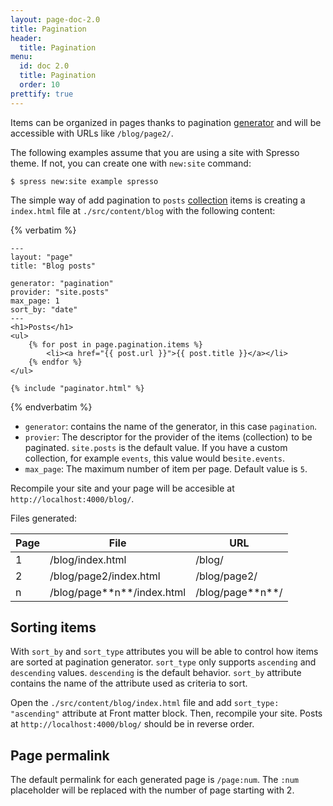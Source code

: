 ```yaml
---
layout: page-doc-2.0
title: Pagination
header:
  title: Pagination
menu:
  id: doc 2.0
  title: Pagination
  order: 10
prettify: true
---
```

Items can be organized in pages thanks to pagination [generator](/docs/2.0/developers/generators)
and will be accessible with URLs like `/blog/page2/`.

The following examples assume that you are using a site with Spresso theme. If not, you
can create one with `new:site` command:

```
$ spress new:site example spresso
```

The simple way of add pagination to `posts` [collection](/docs/2.0/collections) items is creating a
`index.html` file at `./src/content/blog` with the following content:

{% verbatim %}
```
---
layout: "page"
title: "Blog posts"

generator: "pagination"
provider: "site.posts"
max_page: 1
sort_by: "date"
---
<h1>Posts</h1>
<ul>
    {% for post in page.pagination.items %}
        <li><a href="{{ post.url }}">{{ post.title }}</a></li>
    {% endfor %}
</ul>

{% include "paginator.html" %}
```
{% endverbatim %}

* `generator`: contains the name of the generator, in this case `pagination`.
* `provier`: The descriptor for the provider of the items (collection) to be paginated.
`site.posts` is the default value. If you have a custom collection, for example `events`, this value
would be`site.events`.
* `max_page`: The maximum number of item per page. Default value is `5`.

Recompile your site and your page will be accesible at `http://localhost:4000/blog/`.

Files generated:

<table class="table">
    <thead>
        <tr>
            <th class="col-sm-2">Page</th>
            <th>File</th>
            <th>URL</th>
        </tr>
    </thead>
    <tbody>
        <tr>
            <td>1</td>
            <td>/blog/index.html</td>
            <td>/blog/</td>
        </tr>
        <tr>
            <td>2</td>
            <td>/blog/page2/index.html</td>
            <td>/blog/page2/</td>
        </tr>
        <tr>
            <td>n</td>
            <td markdown="1">/blog/page**n**/index.html</td>
            <td markdown="1">/blog/page**n**/</td>
        </tr>
    </tbody>
</table>

## Sorting items

With `sort_by` and `sort_type` attributes you will be able to control how items are sorted at pagination generator.
`sort_type` only supports `ascending` and `descending` values. `descending` is the default behavior. `sort_by` attribute
contains the name of the attribute used as criteria to sort.

Open the `./src/content/blog/index.html` file and add `sort_type: "ascending"` attribute at Front matter block. Then, 
recompile your site. Posts at `http://localhost:4000/blog/` should be in reverse order.

## Page permalink

The default permalink for each generated page is `/page:num`. The `:num` placeholder will be replaced
with the number of page starting with 2.
